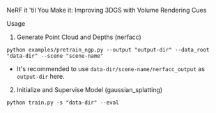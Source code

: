 NeRF it 'til You Make it: Improving 3DGS with Volume Rendering Cues

Usage
1. Generate Point Cloud and Depths (nerfacc)

```python examples/pretrain_ngp.py --output "output-dir" --data_root "data-dir" --scene "scene-name"```

* It's recommended to use ```data-dir/scene-name/nerfacc_output``` as ```output-dir``` here.
2. Initialize and Supervise Model (gaussian_splatting)

```python train.py -s "data-dir" --eval```
